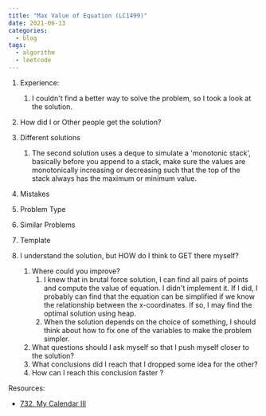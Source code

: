 ```yaml
---
title: "Max Value of Equation (LC1499)"
date: 2021-06-13
categories:
  - blog
tags:
  - algorithm
  - leetcode
---
```


1. Experience:
    1. I couldn't find a better way to solve the problem, so I took a look at the solution.


2. How did I or Other people get the solution? 

3. Different solutions
    1. The second solution uses a deque to simulate a 'monotonic stack', basically before you append to a stack, make sure the values are monotonically increasing or decreasing such that the top of the stack always has the maximum or minimum value.
4. Mistakes


5. Problem Type


  
6. Similar Problems

7. Template

8. I understand the solution, but HOW do I think to GET there myself?
    1. Where could you improve?
        1. I knew that in brutal force solution, I can find all pairs of points and compute the value of equation. I didn't implement it.
        If I did, I probably can find that the equation can be simplified if we know the relationship between the x-coordinates. If so, I may find the optimal solution using heap.
        2. When the solution depends on the choice of something, I should think about how to fix one of the variables to make the problem simpler.
    2. What questions should I ask myself so that I push myself closer to the solution? 
    3. What conclusions did I reach that I dropped some idea for the other?
    4. How can I reach this conclusion faster ?
    



Resources:
* [732. My Calendar III][LeetCode Link]


[LeetCode Link]: https://leetcode.com/problems/my-calendar-iii/